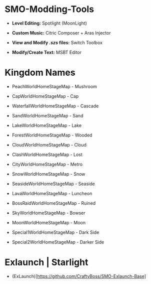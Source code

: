 # SMO-Modding-Tools


- **Level Editing:** Spotlight (MoonLight)

- **Custom Music:** Citric Composer + Aras Injector

- **View and Modify ***.szs*** files:** Switch Toolbox

- **Modify/Create Text:** MSBT Editor


# Kingdom Names

- PeachWorldHomeStageMap - Mushroom

- CapWorldHomeStageMap - Cap

- WaterfallWorldHomeStageMap - Cascade

- SandWorldHomeStageMap - Sand

- LakeWorldHomeStageMap - Lake

- ForestWorldHomeStageMap - Wooded

- CloudWorldHomeStageMap - Cloud

- ClashWorldHomeStageMap - Lost

- CityWorldHomeStageMap - Metro

- SnowWorldHomeStageMap - Snow

- SeasideWorldHomeStageMap - Seaside

- LavaWorldHomeStageMap - Luncheon

- BossRaidWorldHomeStageMap - Ruined

- SkyWorldHomeStageMap - Bowser

- MoonWorldHomeStageMap - Moon

- Special1WorldHomeStageMap - Dark Side

- Special2WorldHomeStageMap - Darker Side

# Exlaunch | Starlight

- (ExLaunch)[https://github.com/CraftyBoss/SMO-Exlaunch-Base]

